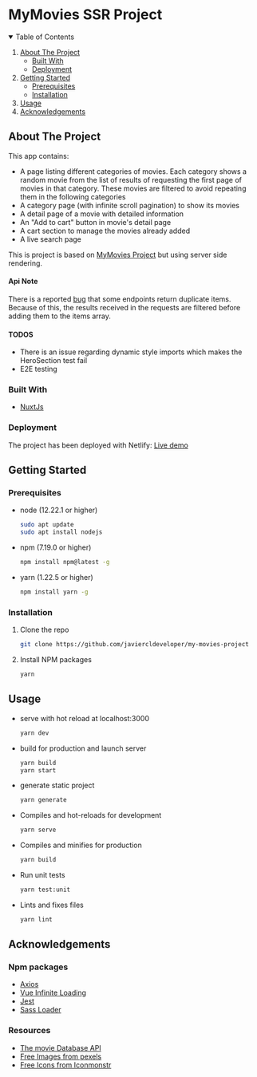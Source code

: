 # MyMovies SSR Project

<!-- TABLE OF CONTENTS -->
<details open="open">
  <summary>Table of Contents</summary>
  <ol>
    <li>
      <a href="#about-the-project">About The Project</a>
      <ul>
        <li><a href="#built-with">Built With</a></li>
        <li><a href="#deployment">Deployment</a></li>
      </ul>
    </li>
    <li>
      <a href="#getting-started">Getting Started</a>
      <ul>
        <li><a href="#prerequisites">Prerequisites</a></li>
        <li><a href="#installation">Installation</a></li>
      </ul>
    </li>
    <li><a href="#usage">Usage</a></li>
    <li><a href="#acknowledgements">Acknowledgements</a></li>
  </ol>
</details>

## About The Project

This app contains:
- A page listing different categories of movies. Each category shows a random movie from the list of results of requesting the first page of movies in that category. These movies are filtered to avoid repeating them in the following categories
- A category page (with infinite scroll pagination) to show its movies
- A detail page of a movie with detailed information
- An "Add to cart" button in movie's detail page
- A cart section to manage the movies already added
- A live search page

This is project is based on [MyMovies Project](https://github.com/javiercldeveloper/mymovies) but using server side rendering.

#### Api Note

There is a reported [bug](https://www.themoviedb.org/talk/5ee3abd1590086001f50b3c1) that some endpoints return duplicate items. Because of this, the results received in the requests are filtered before adding them to the items array.

#### TODOS

- There is an issue regarding dynamic style imports which makes the HeroSection test fail
- E2E testing

### Built With

* [NuxtJs](https://nuxtjs.org/)

### Deployment

The project has been deployed with Netlify: [Live demo](https://javiercl-mymovies-nuxt.netlify.app/)

## Getting Started

### Prerequisites

* node (12.22.1 or higher)
  ```sh
  sudo apt update
  sudo apt install nodejs
  ```

* npm (7.19.0 or higher)
  ```sh
  npm install npm@latest -g
  ```

* yarn (1.22.5 or higher)
  ```sh
  npm install yarn -g
  ```

### Installation

1. Clone the repo
   ```sh
   git clone https://github.com/javiercldeveloper/my-movies-project
   ```
2. Install NPM packages
   ```sh
   yarn
   ```

## Usage

- serve with hot reload at localhost:3000
   ```sh
   yarn dev
   ```

- build for production and launch server
   ```sh
   yarn build
   yarn start
   ```
  
- generate static project
    ```sh
    yarn generate
   ```
  
- Compiles and hot-reloads for development
   ```sh
   yarn serve
   ```
  
- Compiles and minifies for production
   ```sh
   yarn build
   ```
  
- Run unit tests
   ```sh
   yarn test:unit
   ```

- Lints and fixes files
   ```sh
   yarn lint
   ```

## Acknowledgements

### Npm packages

* [Axios](https://www.npmjs.com/package/axios)
* [Vue Infinite Loading](https://www.npmjs.com/package/vue-infinite-loading)
* [Jest](https://www.npmjs.com/package/jest)
* [Sass Loader](https://www.npmjs.com/package/sass-loader)

### Resources

* [The movie Database API](https://developers.themoviedb.org/3/getting-started/introduction)
* [Free Images from pexels](https://www.pexels.com/)
* [Free Icons from Iconmonstr](https://iconmonstr.com/)
